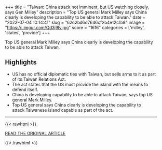 +++
title = "Taiwan: China attack not imminent, but US watching closely, says Gen Milley"
description = "Top US general Mark Milley says China clearly is developing the capability to be able to attack Taiwan."
date = "2022-07-04 10:14:41"
slug = "62c2bd6d7646cf2b4e12c1b8"
image = "https://i.imgur.com/Qd3j9lv.jpg"
score = "1616"
categories = ['milley', 'states', 'provide']
+++

Top US general Mark Milley says China clearly is developing the capability to be able to attack Taiwan.

## Highlights

- US has no official diplomatic ties with Taiwan, but sells arms to it as part of its Taiwan Relations Act.
- The act states that the US must provide the island with the means to defend itself.
- China is developing capability to be able to attack Taiwan, says top US general Mark Milley.
- Top US general says China clearly is developing the capability to attack Taiwanese island capable as part of the act.

---

{{< rawhtml >}}
  <p class="article-category">
    <a target="_blank" href="https://www.bbc.co.uk/news/world-asia-62022308">READ THE ORIGINAL ARTICLE</a>
  </p>
{{< /rawhtml >}}
